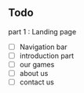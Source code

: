 ## Todo

part 1 : Landing page

- [ ] Navigation bar
- [ ] introduction part
- [ ] our games
- [ ] about us
- [ ] contact us
